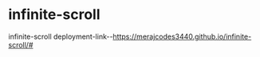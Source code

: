 # infinite-scroll
infinite-scroll
deployment-link--https://merajcodes3440.github.io/infinite-scroll/#
